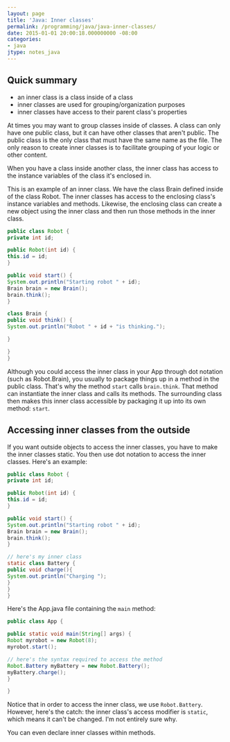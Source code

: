 ```yaml
---
layout: page
title: 'Java: Inner classes'
permalink: /programming/java/java-inner-classes/
date: 2015-01-01 20:00:18.000000000 -08:00
categories:
- java
jtype: notes_java
---
```


## Quick summary

* an inner class is a class inside of a class
* inner classes are used for grouping/organization purposes
* inner classes have access to their parent class's properties

At times you may want to group classes inside of classes. A class can only have one public class, but it can have other classes that aren't public. The public class is the only class that must have the same name as the file. The only reason to create inner classes is to facilitate grouping of your logic or other content.

When you have a class inside another class, the inner class has access to the instance variables of the class it's enclosed in.

This is an example of an inner class. We have the class Brain defined inside of the class Robot. The inner classes has access to the enclosing class's instance variables and methods. Likewise, the enclosing class can create a new object using the inner class and then run those methods in the inner class.

```java
public class Robot {
private int id;

public Robot(int id) {
this.id = id;
}

public void start() {
System.out.println("Starting robot " + id);
Brain brain = new Brain();
brain.think();
}

class Brain {
public void think() {
System.out.println("Robot " + id + "is thinking.");

}

}
}
```

Although you could access the inner class in your App through dot notation (such as Robot.Brain), you usually to package things up in a method in the public class. That's why the method `start` calls `brain.think`. That method can instantiate the inner class and calls its methods. The surrounding class then makes this inner class accessible by packaging it up into its own method: `start`.

## Accessing inner classes from the outside

If you want outside objects to access the inner classes, you have to make the inner classes static. You then use dot notation to access the inner classes. Here's an example:

```java
public class Robot {
private int id;

public Robot(int id) {
this.id = id;
}

public void start() {
System.out.println("Starting robot " + id);
Brain brain = new Brain();
brain.think();
}

// here's my inner class
static class Battery {
public void charge(){
System.out.println("Charging ");
}
}
}
```

Here's the App.java file containing the `main` method:

```java
public class App {

public static void main(String[] args) {
Robot myrobot = new Robot(8);
myrobot.start();

// here's the syntax required to access the method
Robot.Battery myBattery = new Robot.Battery();
myBattery.charge();
}

}
```

Notice that in order to access the inner class, we use `Robot.Battery`. However, here's the catch: the inner class's access modifier is `static`, which means it can't be changed. I'm not entirely sure why.

You can even declare inner classes within methods.